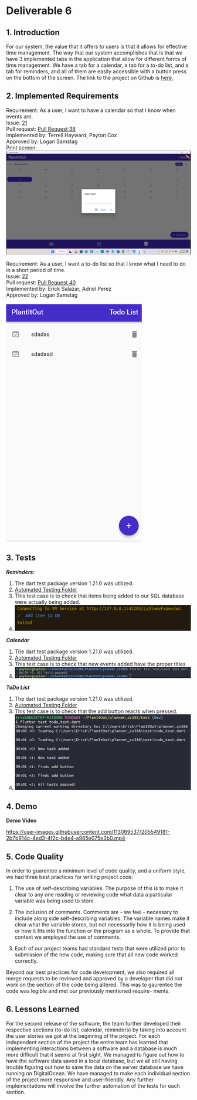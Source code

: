 # Deliverable 6

## 1. Introduction
For our system, the value that it offers to users is that it allows for effective time management. The way that our system accomplishes that is that we have 3 implemented tabs in the application that allow for different forms of time management. We have a tab for a calendar, a tab for a to-do list, and a tab for reminders, and all of them are easily accessible with a button press on the bottom of the screen. The link to the project on Github is [here.](https://github.com/Carhn/PlanItOut/tree/main)

## 2. Implemented Requirements
Requirement: As a user, I want to have a calendar so that I know when events are. <br/>
Issue: [21](https://github.com/Carhn/PlanItOut/issues/21) <br/>
Pull request: [Pull Request 38](https://github.com/Carhn/PlanItOut/pull/38) <br/>
Implemented by: Terrell Hayward, Payton Cox<br/>
Approved by: Logan Samstag<br/>
Print screen: <br/> ![Print Screen](https://github.com/Carhn/PlanItOut/blob/Dev/Deliverables/Deliverable_Images/D6_Calendar.png) 


Requirement: As a user, I want a to-do list so that I know what I need to do in a short period of time. <br/>
Issue: [22](https://github.com/Carhn/PlanItOut/issues/22)<br/>
Pull request: [Pull Request 40](https://github.com/Carhn/PlanItOut/pull/40/) <br/>
Implemented by: Erick Salazar, Adriel Perez<br/>
Approved by: Logan Samstag <br/>
<br/> ![Print Screen](https://github.com/Carhn/PlanItOut/blob/Dev/Deliverables/Deliverable_Images/D6_ToDo_PrintScreen.png) 
## 3. Tests

***Reminders:***
1. The dart test package version 1.21.0 was utilized.
2. [Automated Testing Folder](https://github.com/Carhn/PlanItOut/tree/Dev/planner_cs386/test)
3. This test case is to check that items being added to our SQL database were actually being added.
4. ![Image of Reminder Database test](https://raw.githubusercontent.com/Carhn/PlanItOut/Dev/Deliverables/Deliverable_Images/remindersD4Test.png "Reminder Database test")

***Calendar***
1. The dart test package version 1.21.0 was utilized.
2. [Automated Testing Folder](https://github.com/Carhn/PlanItOut/tree/Dev/planner_cs386/test)
3. This test case is to check that new events added have the proper titles
4. ![Image of event test](https://github.com/Carhn/PlanItOut/blob/Dev/Deliverables/Deliverable_Images/CalendarTest.png)

***ToDo List***
1. The dart test package version 1.21.0 was utilized.
2. [Automated Testing Folder](https://github.com/Carhn/PlanItOut/tree/Dev/planner_cs386/test)
3. This test case is to check that the add button reacts when pressed.
4. ![Image of event test](https://github.com/Carhn/PlanItOut/blob/Dev/Deliverables/Deliverable_Images/d6_test.PNG)

## 4. Demo

**Demo Video**

https://user-images.githubusercontent.com/113069537/205549181-2b7b914c-4ed3-4f2c-b4e4-a985e075e3b0.mp4



## 5. Code Quality
In order to guarentee a minimum level of code quality, and a uniform style, we had three best practices for writing project code:

   1) The use of self-describing variables.  The purpose of this is to make it clear to any one reading or reviewing code what data
   a particular variable was being used to store.

   2) The inclusion of comments.  Comments are - we feel - necessary to include along side self-describing variables.  The variable
   names make it clear what the variable stores, but not necessarily how it is being used or how it fits into the function or the
   program as a whole.  To provide that context we employed the use of comments.

   3) Each of our project teams had standard tests that were utilized prior to submission of the new code, making sure that all new
   code worked correctly.

Beyond our best practices for code development, we also required all merge requests to be reviewed and approved by a developer that did
not work on the section of the code being altered.  This was to gaurentee the code was legible and met our previously mentioned require-
ments.

## 6. Lessons Learned
For the second release of the software, the team further developed their respective sections (to-do list, calendar, reminders) by taking
into account the user stories we got at the beginning of the project. For each independent section of the project the entire team has
learned that implementing interactions between a software and a database is much more difficult that it seems at first sight. We managed
to figure out how to have the software data saved in a local database, but we all still having trouble figuring out how to save the data 
on the server database we have running on DigitalOcean. We have managed to make each individual section of the project more responsive and
user-friendly. Any further implementations will involve the further automation of the tests for each section. 
